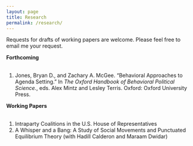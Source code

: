 ```yaml
---
layout: page
title: Research
permalink: /research/
---
```

Requests for drafts of working papers are welcome. Please feel free to email me your request.

**Forthcoming** <br><br>
1. Jones, Bryan D., and Zachary A. McGee. “Behavioral Approaches to Agenda Setting.” In *The Oxford Handbook of Behavioral Political Science.*, eds. Alex Mintz and Lesley Terris. Oxford: Oxford University Press.

**Working Papers** <br><br>
1. Intraparty Coalitions in the U.S. House of Representatives <br>
2. A Whisper and a Bang: A Study of Social Movements and Punctuated Equilibrium Theory (with Hadill Calderon and Maraam Dwidar)
